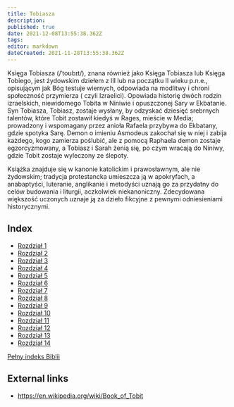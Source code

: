 ```yaml
---
title: Tobiasza
description: 
published: true
date: 2021-12-08T13:55:38.362Z
tags: 
editor: markdown
dateCreated: 2021-11-28T13:55:38.362Z
---
```


Księga Tobiasza (/ˈtoʊbɪt/), znana również jako Księga Tobiasza lub Księga Tobiego, jest żydowskim dziełem z III lub na początku II wieku p.n.e., opisującym jak Bóg testuje wiernych, odpowiada na modlitwy i chroni społeczność przymierza ( czyli Izraelici). Opowiada historię dwóch rodzin izraelskich, niewidomego Tobita w Niniwie i opuszczonej Sary w Ekbatanie. Syn Tobiasza, Tobiasz, zostaje wysłany, by odzyskać dziesięć srebrnych talentów, które Tobit zostawił kiedyś w Rages, mieście w Media; prowadzony i wspomagany przez anioła Rafaela przybywa do Ekbatany, gdzie spotyka Sarę. Demon o imieniu Asmodeus zakochał się w niej i zabija każdego, kogo zamierza poślubić, ale z pomocą Raphaela demon zostaje egzorcyzmowany, a Tobiasz i Sarah żenią się, po czym wracają do Niniwy, gdzie Tobit zostaje wyleczony ze ślepoty.

Książka znajduje się w kanonie katolickim i prawosławnym, ale nie żydowskim; tradycja protestancka umieszcza ją w apokryfach, a anabaptyści, luteranie, anglikanie i metodyści uznają go za przydatny do celów budowania i liturgii, aczkolwiek niekanoniczny. Zdecydowana większość uczonych uznaje ją za dzieło fikcyjne z pewnymi odniesieniami historycznymi. 

## Index

- [Rozdział 1](/pl/Bible/Tobit/1)
- [Rozdział 2](/pl/Bible/Tobit/2)
- [Rozdział 3](/pl/Bible/Tobit/3)
- [Rozdział 4](/pl/Bible/Tobit/4)
- [Rozdział 5](/pl/Bible/Tobit/5)
- [Rozdział 6](/pl/Bible/Tobit/6)
- [Rozdział 7](/pl/Bible/Tobit/7)
- [Rozdział 8](/pl/Bible/Tobit/8)
- [Rozdział 9](/pl/Bible/Tobit/9)
- [Rozdział 10](/pl/Bible/Tobit/10)
- [Rozdział 11](/pl/Bible/Tobit/11)
- [Rozdział 12](/pl/Bible/Tobit/12)
- [Rozdział 13](/pl/Bible/Tobit/13)
- [Rozdział 14](/pl/Bible/Tobit/14)



[Pełny indeks Biblii](/pl/index/bible)


## External links

- https://en.wikipedia.org/wiki/Book_of_Tobit